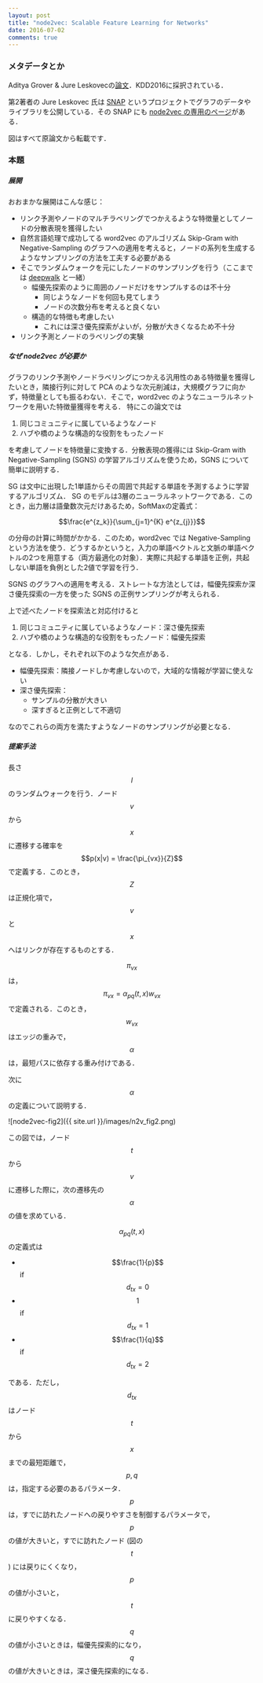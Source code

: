 ```yaml
---
layout: post
title: "node2vec: Scalable Feature Learning for Networks"
date: 2016-07-02
comments: true
---
```



### メタデータとか

Aditya Grover & Jure Leskovecの[論文](http://www.kdd.org/kdd2016/subtopic/view/node2vec-scalable-feature-learning-for-networks)．KDD2016に採択されている．

第2著者の Jure Leskovec 氏は [SNAP](http://snap.stanford.edu/) というプロジェクトでグラフのデータやライブラリを公開している．その SNAP にも [node2vec の専用のページ](http://snap.stanford.edu/node2vec/)がある．

図はすべて原論文から転載です．

### 本題

##### 展開

おおまかな展開はこんな感じ：

- リンク予測やノードのマルチラベリングでつかえるような特徴量としてノードの分散表現を獲得したい
- 自然言語処理で成功してる word2vec のアルゴリズム Skip-Gram with Negative-Sampling のグラフへの適用を考えると，ノードの系列を生成するようなサンプリングの方法を工夫する必要がある
- そこでランダムウォークを元にしたノードのサンプリングを行う（ここまでは [deepwalk](https://arxiv.org/abs/1403.6652) と一緒）
  - 幅優先探索のように周囲のノードだけをサンプルするのは不十分
    - 同じようなノードを何回も見てしまう
    - ノードの次数分布を考えると良くない
  - 構造的な特徴も考慮したい
    - これには深さ優先探索がよいが，分散が大きくなるため不十分
- リンク予測とノードのラベリングの実験

##### なぜ node2vec が必要か

グラフのリンク予測やノードラベリングにつかえる汎用性のある特徴量を獲得したいとき，隣接行列に対して PCA のような次元削減は，大規模グラフに向かず，特徴量としても振るわない．そこで，word2vec のようなニューラルネットワークを用いた特徴量獲得を考える．
特にこの論文では

1. 同じコミュニティに属しているようなノード
1. ハブや橋のような構造的な役割をもったノード

を考慮してノードを特徴量に変換する．分散表現の獲得には Skip-Gram with Negative-Sampling (SGNS) の学習アルゴリズムを使うため，SGNS について簡単に説明する．

SG は文中に出現した1単語からその周囲で共起する単語を予測するように学習するアルゴリズム．
SG のモデルは3層のニューラルネットワークである．このとき，出力層は語彙数次元だけあるため，SoftMaxの定義式：

$$\frac{e^{z_k}}{\sum_{j=1}^{K} e^{z_{j}}}$$

の分母の計算に時間がかかる．このため，word2vec では Negative-Sampling という方法を使う．どうするかというと，入力の単語ベクトルと文脈の単語ベクトルの2つを用意する（両方最適化の対象）．実際に共起する単語を正例，共起しない単語を負例とした2値で学習を行う．

SGNS のグラフへの適用を考える．ストレートな方法としては，幅優先探索か深さ優先探索の一方を使った SGNS の正例サンプリングが考えられる．

上で述べたノードを探索法と対応付けると

1. 同じコミュニティに属しているようなノード：深さ優先探索
1. ハブや橋のような構造的な役割をもったノード：幅優先探索

となる．しかし，それぞれ以下のような欠点がある．

- 幅優先探索：隣接ノードしか考慮しないので，大域的な情報が学習に使えない
- 深さ優先探索：
  - サンプルの分散が大きい
  - 深すぎると正例として不適切

なのでこれらの両方を満たすようなノードのサンプリングが必要となる．

##### 提案手法

長さ $$l$$ のランダムウォークを行う．ノード $$v$$ から $$x$$ に遷移する確率を
$$p(x|v) = \frac{\pi_{vx}}{Z}$$
で定義する．このとき，$$Z$$ は正規化項で，$$v$$ と $$x$$ へはリンクが存在するものとする．

$$\pi_{vx}$$ は，$$\pi_{vx}=\alpha_{pq}(t,x) w_{vx} $$ で定義される．このとき，$$w_{vx}$$ はエッジの重みで，$$\alpha$$ は，最短パスに依存する重み付けである．

次に $$\alpha$$ の定義について説明する．

![node2vec-fig2]({{ site.url }}/images/n2v_fig2.png)

この図では，ノード $$t$$ から $$v$$ に遷移した際に，次の遷移先の $$\alpha$$ の値を求めている．

$$\alpha_{pq}(t,x)$$ の定義式は

- $$\frac{1}{p}$$ if $$d_{tx}=0$$
- $$1 $$          if $$d_{tx}=1$$
- $$\frac{1}{q}$$ if $$d_{tx}=2$$

である．ただし，$$d_{tx}$$ はノード $$t$$ から $$x$$ までの最短距離で，$$p, q$$ は，指定する必要のあるパラメータ．$$p$$ は，すでに訪れたノードへの戻りやすさを制御するパラメータで，$$p$$ の値が大きいと，すでに訪れたノード (図の $$t$$) には戻りにくくなり，$$p$$ の値が小さいと，$$t$$ に戻りやすくなる．$$q$$ の値が小さいときは，幅優先探索的になり，$$q$$ の値が大きいときは，深さ優先探索的になる．
